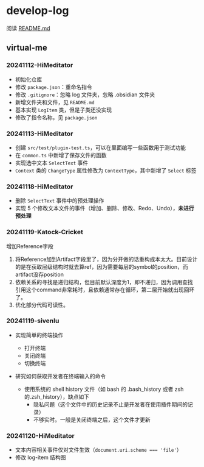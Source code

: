 # develop-log

阅读 [README.md](../../README.md)

## virtual-me

### 20241112-HiMeditator

- 初始化仓库
- 修改 `package.json`：重命名指令
- 修改 `.gitignore`：忽略 log 文件夹，忽略 .obsidian 文件夹
- 新增文件夹和文件，见 `README.md`
- 基本实现 `LogItem` 类，但是子类还没实现
- 修改了指令名称，见 `package.json`

### 20241113-HiMeditator

- 创建 `src/test/plugin-test.ts`，可以在里面编写一些函数用于测试功能
- 在 `common.ts` 中新增了保存文件的函数
- 实现选中文本 `SelectText` 事件
- `Context` 类的 `ChangeType` 属性修改为 `ContextType`，其中新增了 `Select` 标签

### 20241118-HiMeditator

- 删除 `SelectText` 事件中的预处理操作
- 实现 5 个修改文本文件的事件（增加、删除、修改、Redo、Undo），**未进行预处理**

### 20241119-Katock-Cricket

增加Reference字段

1. 将Reference加到Artifact字段里了，因为分开做的话重构成本太大。目前设计的是在获取层级结构时就去算ref，因为需要每层的symbol的position，而artifact没存position
2. 依赖关系的寻找是递归结构，但目前默认深度为1，即不递归，因为调用查找引用这个command非常耗时，且依赖通常存在循环，第二层开始就出现回环了。
3. 优化部分代码可读性。

### 20241119-sivenlu

- 实现简单的终端操作

  - 打开终端
  - 关闭终端
  - 切换终端
- 研究如何获取开发者在终端输入的命令

  - 使用系统的 shell history 文件（如 bash 的 .bash_history 或者 zsh 的.zsh_history），缺点如下
    - 隐私问题（这个文件中的历史记录不止是开发者在使用插件期间的记录）
    - 不够实时。一般是关闭终端之后，这个文件才更新

### 20241120-HiMeditator

- 文本内容相关事件仅对文件生效（`document.uri.scheme === 'file'`）
- 修改 log-item 结构图
